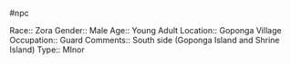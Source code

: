 #npc 

Race:: Zora
Gender:: Male
Age:: Young Adult
Location:: Goponga Village
Occupation:: Guard
Comments:: South side (Goponga Island and Shrine Island)
Type:: MInor
